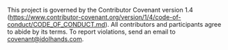 This project is governed by the Contributor Covenant version 1.4 (https://www.contributor-covenant.org/version/1/4/code-of-conduct/CODE_OF_CONDUCT.md). All contributors and participants agree to abide by its terms. To report violations, send an email to covenant@idolhands.com.
